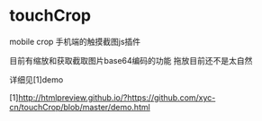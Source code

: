 # touchCrop
mobile crop 
手机端的触摸截图js插件

目前有缩放和获取截取图片base64编码的功能
拖放目前还不是太自然

详细见[1]demo

[1]http://htmlpreview.github.io/?https://github.com/xyc-cn/touchCrop/blob/master/demo.html
